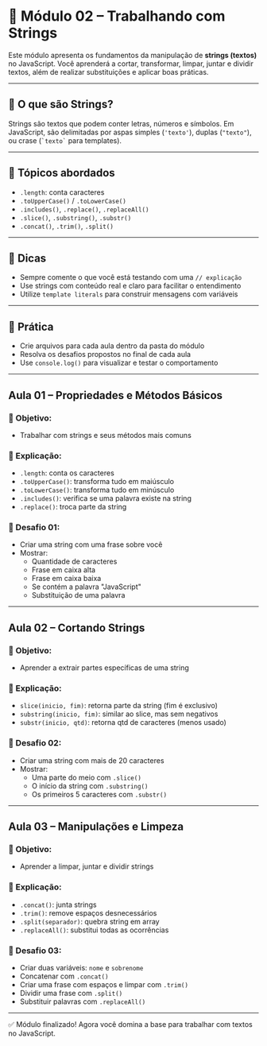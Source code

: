 # 📘 Módulo 02 – Trabalhando com Strings

Este módulo apresenta os fundamentos da manipulação de **strings (textos)** no JavaScript. Você aprenderá a cortar, transformar, limpar, juntar e dividir textos, além de realizar substituições e aplicar boas práticas.

---

## 🧩 O que são Strings?

Strings são textos que podem conter letras, números e símbolos. Em JavaScript, são delimitadas por aspas simples (`'texto'`), duplas (`"texto"`), ou crase (`` `texto` `` para templates).

---

## 📌 Tópicos abordados

- `.length`: conta caracteres
- `.toUpperCase()` / `.toLowerCase()`
- `.includes()`, `.replace()`, `.replaceAll()`
- `.slice()`, `.substring()`, `.substr()`
- `.concat()`, `.trim()`, `.split()`

---

## 🧠 Dicas

- Sempre comente o que você está testando com uma `// explicação`
- Use strings com conteúdo real e claro para facilitar o entendimento
- Utilize `template literals` para construir mensagens com variáveis

---

## 🧪 Prática

- Crie arquivos para cada aula dentro da pasta do módulo
- Resolva os desafios propostos no final de cada aula
- Use `console.log()` para visualizar e testar o comportamento

---

## Aula 01 – Propriedades e Métodos Básicos

### 🎯 Objetivo:
- Trabalhar com strings e seus métodos mais comuns

### 📘 Explicação:
- `.length`: conta os caracteres
- `.toUpperCase()`: transforma tudo em maiúsculo
- `.toLowerCase()`: transforma tudo em minúsculo
- `.includes()`: verifica se uma palavra existe na string
- `.replace()`: troca parte da string

### 🧪 Desafio 01:
- Criar uma string com uma frase sobre você
- Mostrar:
  - Quantidade de caracteres
  - Frase em caixa alta
  - Frase em caixa baixa
  - Se contém a palavra "JavaScript"
  - Substituição de uma palavra

---

## Aula 02 – Cortando Strings

### 🎯 Objetivo:
- Aprender a extrair partes específicas de uma string

### 📘 Explicação:

- `slice(inicio, fim)`: retorna parte da string (fim é exclusivo)
- `substring(inicio, fim)`: similar ao slice, mas sem negativos
- `substr(inicio, qtd)`: retorna qtd de caracteres (menos usado)

### 🧪 Desafio 02:
- Criar uma string com mais de 20 caracteres
- Mostrar:
  - Uma parte do meio com `.slice()`
  - O início da string com `.substring()`
  - Os primeiros 5 caracteres com `.substr()`

---

## Aula 03 – Manipulações e Limpeza

### 🎯 Objetivo:
- Aprender a limpar, juntar e dividir strings

### 📘 Explicação:

- `.concat()`: junta strings
- `.trim()`: remove espaços desnecessários
- `.split(separador)`: quebra string em array
- `.replaceAll()`: substitui todas as ocorrências

### 🧪 Desafio 03:
- Criar duas variáveis: `nome` e `sobrenome`
- Concatenar com `.concat()`
- Criar uma frase com espaços e limpar com `.trim()`
- Dividir uma frase com `.split()`
- Substituir palavras com `.replaceAll()`

---

✅ Módulo finalizado! Agora você domina a base para trabalhar com textos no JavaScript.